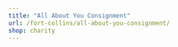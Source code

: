 ```yaml
---
title: "All About You Consignment"
url: /fort-collins/all-about-you-consignment/
shop: charity
---
```

